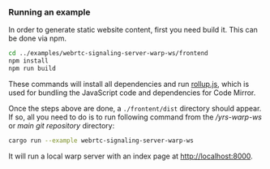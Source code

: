 
### Running an example

In order to generate static website content, first you need build it. This can be done via npm.

```bash
cd ../examples/webrtc-signaling-server-warp-ws/frontend
npm install
npm run build
```

These commands will install all dependencies and run [rollup.js](https://rollupjs.org/), which is used for bundling the JavaScript code and dependencies for Code Mirror.

Once the steps above are done, a `./frontent/dist` directory should appear. If so, all you need to do is to run following command from the */yrs-warp-ws* or *main git repository* directory:

```bash
cargo run --example webrtc-signaling-server-warp-ws
```

It will run a local warp server with an index page at [http://localhost:8000](http://localhost:8000).